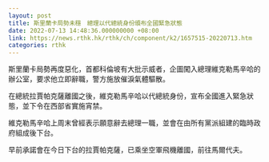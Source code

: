 ```yaml
---
layout: post
title: 斯里蘭卡局勢未穩　總理以代總統身份頒布全國緊急狀態
date: 2022-07-13 14:48:36.000000000 +08:00
link: https://news.rthk.hk/rthk/ch/component/k2/1657515-20220713.htm
categories: rthk
---
```


斯里蘭卡局勢再度惡化，首都科倫坡有大批示威者，企圖闖入總理維克勒馬辛哈的辦公室，要求他立即辭職，警方施放催淚氣體驅散。

在總統拉賈帕克薩離國之後，維克勒馬辛哈以代總統身份，宣布全國進入緊急狀態，並下令在西部省實施宵禁。

維克勒馬辛哈上周末曾經表示願意辭去總理一職，並會在由所有黨派組建的臨時政府組成後下台。

早前承諾會在今日下台的拉賈帕克薩，已乘坐空軍飛機離國，前往馬爾代夫。
